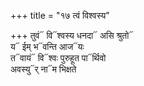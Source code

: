 +++
title = "१७ त्वं विश्वस्य"

+++
तुवं᳓ वि᳓श्वस्य धनदा᳓ असि श्रुतो᳓  
य᳓ ईम् भ᳓वन्ति आज᳓यः  
त᳓वायं᳓ वि᳓श्वः पुरुहूत पा᳓र्थिवो  
अवस्यु᳓र् ना᳓म भिक्षते